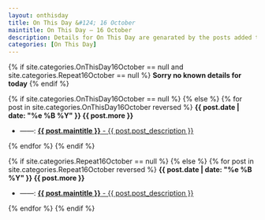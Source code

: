 ```yaml
---
layout: onthisday
title: On This Day &#124; 16 October
maintitle: On This Day — 16 October
description: Details for On This Day are genarated by the posts added to the website so the content is subject to changes/updates over time.
categories: [On This Day]
---
```


{% if site.categories.OnThisDay16October == null and site.categories.Repeat16October == null %}
<strong>Sorry no known details for today</strong>
{% endif %}

{% if site.categories.OnThisDay16October == null %}
{% else %}
{% for post in site.categories.OnThisDay16October reversed %}
<strong>{{ post.date | date: "%e %B %Y" }} {{ post.more }}</strong>
<ul>
<li> ——: <a href="{{ post.url }}"><strong>{{ post.maintitle }}</strong> - {{ post.post_description }}</a></li>
</ul>
{% endfor %}
{% endif %}

{% if site.categories.Repeat16October == null %}
{% else %}
{% for post in site.categories.Repeat16October reversed %}
<strong>{{ post.date | date: "%e %B %Y" }} {{ post.more }}</strong>
<ul>
<li> ——: <a href="{{ post.url }}"><strong>{{ post.maintitle }}</strong> - {{ post.post_description }}</a></li>
</ul>
{% endfor %}
{% endif %}

